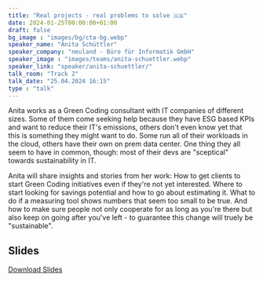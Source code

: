 ```yaml
---
title: "Real projects - real problems to solve 🇬🇧"
date: 2024-01-25T00:00:00+01:00
draft: false
bg_image : "images/bg/cta-bg.webp"
speaker_name: "Anita Schüttler"
speaker_company: "neuland - Büro für Informatik GmbH"
speaker_image : "images/teams/anita-schuettler.webp"
speaker_link: "speaker/anita-schuettler/"
talk_room: "Track 2"
talk_date: "25.04.2024 16:15"
type : "talk"
---
```


Anita works as a Green Coding consultant with IT companies of different sizes. Some of them come seeking help because they have ESG based KPIs and want to reduce their IT's emissions, others don't even know yet that this is something they might want to do. Some run all of their workloads in the cloud, others have their own on prem data center. One thing they all seem to have in common, though: most of their devs are "sceptical" towards sustainability in IT.
 
Anita will share insights and stories from her work: How to get clients to start Green Coding initiatives even if they're not yet interested. Where to start looking for savings potential and how to go about estimating it. What to do if a measuring tool shows numbers that seem too small to be true. And how to make sure people not only cooperate for as long as you're there but also keep on going after you've left - to guarantee this change will truely be "sustainable".

## Slides

[<i class='tf-ion-android-download'></i> Download Slides](/files/slides/Real_Projects_Real_Problems.pdf)